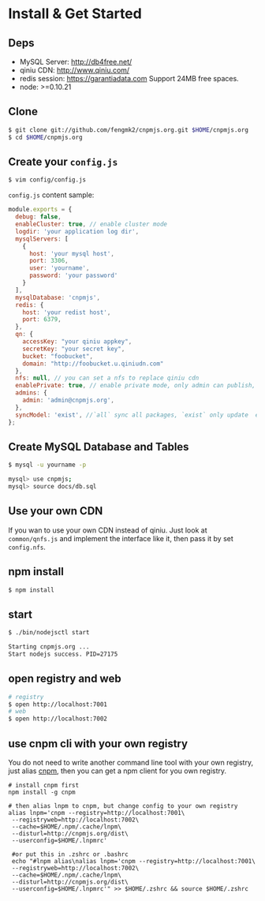 # Install & Get Started

## Deps

* MySQL Server: http://db4free.net/
* qiniu CDN: http://www.qiniu.com/
* redis session: https://garantiadata.com Support 24MB free spaces.
* node: >=0.10.21

## Clone

```bash
$ git clone git://github.com/fengmk2/cnpmjs.org.git $HOME/cnpmjs.org
$ cd $HOME/cnpmjs.org
```

## Create your `config.js`

```bash
$ vim config/config.js
```

`config.js` content sample:

```js
module.exports = {
  debug: false,
  enableCluster: true, // enable cluster mode
  logdir: 'your application log dir',
  mysqlServers: [
    {
      host: 'your mysql host',
      port: 3306,
      user: 'yourname',
      password: 'your password'
    }
  ],
  mysqlDatabase: 'cnpmjs',
  redis: {
    host: 'your redist host',
    port: 6379,
  },
  qn: {
    accessKey: "your qiniu appkey",
    secretKey: "your secret key",
    bucket: "foobucket",
    domain: "http://foobucket.u.qiniudn.com"
  },
  nfs: null, // you can set a nfs to replace qiniu cdn
  enablePrivate: true, // enable private mode, only admin can publish, other use just can sync package from source npm
  admins: {
    admin: 'admin@cnpmjs.org',
  },
  syncModel: 'exist', //`all` sync all packages, `exist` only update  exist packages, `none` do nothing
};
```

## Create MySQL Database and Tables

```bash
$ mysql -u yourname -p

mysql> use cnpmjs;
mysql> source docs/db.sql
```

## Use your own CDN
If you wan to use your own CDN instead of qiniu. Just look at `common/qnfs.js` and implement the interface like it, then pass it by set `config.nfs`.

## npm install

```bash
$ npm install
```

## start

```bash
$ ./bin/nodejsctl start

Starting cnpmjs.org ...
Start nodejs success. PID=27175
```

## open registry and web

```bash
# registry
$ open http://localhost:7001
# web
$ open http://localhost:7002
```

## use cnpm cli with your own registry
You do not need to write another command line tool with your own registry,
just alias [cnpm](http://github.com/fengmk2/cnpm), then you can get a npm client for you own registry.

```
# install cnpm first
npm install -g cnpm

# then alias lnpm to cnpm, but change config to your own registry
alias lnpm='cnpm --registry=http://localhost:7001\
 --registryweb=http://localhost:7002\
 --cache=$HOME/.npm/.cache/lnpm\
 --disturl=http://cnpmjs.org/dist\
 --userconfig=$HOME/.lnpmrc'

 #or put this in .zshrc or .bashrc
 echo "#lnpm alias\nalias lnpm='cnpm --registry=http://localhost:7001\
 --registryweb=http://localhost:7002\
 --cache=$HOME/.npm/.cache/lnpm\
 --disturl=http://cnpmjs.org/dist\
 --userconfig=$HOME/.lnpmrc'" >> $HOME/.zshrc && source $HOME/.zshrc
```
